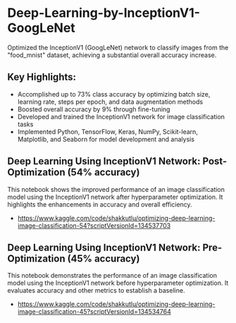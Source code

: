 # Deep-Learning-by-InceptionV1-GoogLeNet

Optimized the InceptionV1 (GoogLeNet) network to classify images from the "food_mnist" dataset, achieving a substantial overall accuracy increase.

## Key Highlights:

- Accomplished up to 73% class accuracy by optimizing batch size, learning rate, steps per epoch, and data augmentation methods
- Boosted overall accuracy by 9% through fine-tuning
- Developed and trained the InceptionV1 network for image classification tasks
- Implemented Python, TensorFlow, Keras, NumPy, Scikit-learn, Matplotlib, and Seaborn for model development and analysis


## Deep Learning Using InceptionV1 Network: Post-Optimization (54% accuracy)
This notebook shows the improved performance of an image classification model using the InceptionV1 network after hyperparameter optimization. It highlights the enhancements in accuracy and overall efficiency.
- https://www.kaggle.com/code/shakkutlu/optimizing-deep-learning-image-classification-54?scriptVersionId=134537703

## Deep Learning Using InceptionV1 Network: Pre-Optimization (45% accuracy)
This notebook demonstrates the performance of an image classification model using the InceptionV1 network before hyperparameter optimization. It evaluates accuracy and other metrics to establish a baseline.
- https://www.kaggle.com/code/shakkutlu/optimizing-deep-learning-image-classification-45?scriptVersionId=134534764

